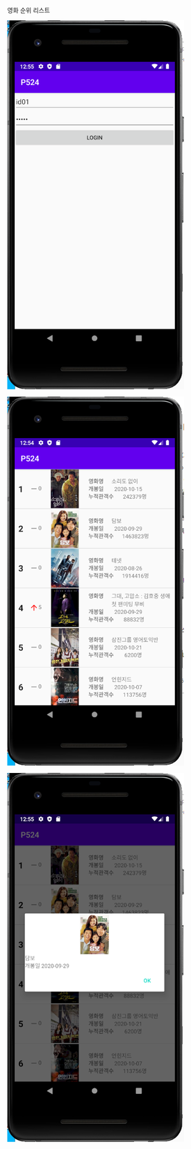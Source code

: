 영화 순위 리스트

![image-20201020095548184](md-images/image-20201020095548184.png)

![image-20201020095506739](md-images/image-20201020095506739.png)

![image-20201020095527978](md-images/image-20201020095527978.png)

